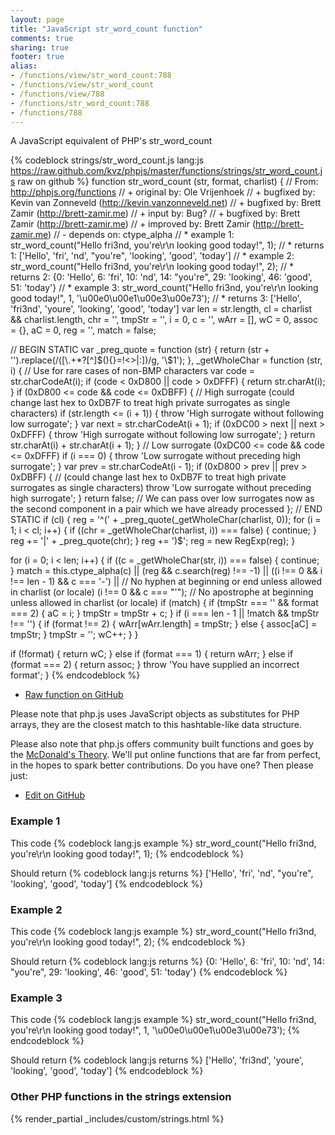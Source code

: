 ```yaml
---
layout: page
title: "JavaScript str_word_count function"
comments: true
sharing: true
footer: true
alias:
- /functions/view/str_word_count:788
- /functions/view/str_word_count
- /functions/view/788
- /functions/str_word_count:788
- /functions/788
---
```

<!-- Generated by Rakefile:build -->
A JavaScript equivalent of PHP's str_word_count

{% codeblock strings/str_word_count.js lang:js https://raw.github.com/kvz/phpjs/master/functions/strings/str_word_count.js raw on github %}
function str_word_count (str, format, charlist) {
  // From: http://phpjs.org/functions
  // +   original by: Ole Vrijenhoek
  // +   bugfixed by: Kevin van Zonneveld (http://kevin.vanzonneveld.net)
  // +   bugfixed by: Brett Zamir (http://brett-zamir.me)
  // +   input by: Bug?
  // +   bugfixed by: Brett Zamir (http://brett-zamir.me)
  // +   improved by: Brett Zamir (http://brett-zamir.me)
  // -   depends on: ctype_alpha
  // *     example 1: str_word_count("Hello fri3nd, you're\r\n       looking          good today!", 1);
  // *     returns 1: ['Hello', 'fri', 'nd', "you're", 'looking', 'good', 'today']
  // *     example 2: str_word_count("Hello fri3nd, you're\r\n       looking          good today!", 2);
  // *     returns 2: {0: 'Hello', 6: 'fri', 10: 'nd', 14: "you're", 29: 'looking', 46: 'good', 51: 'today'}
  // *     example 3: str_word_count("Hello fri3nd, you're\r\n       looking          good today!", 1, '\u00e0\u00e1\u00e3\u00e73');
  // *     returns 3: ['Hello', 'fri3nd', 'youre', 'looking', 'good', 'today']
  var len = str.length,
    cl = charlist && charlist.length,
    chr = '',
    tmpStr = '',
    i = 0,
    c = '',
    wArr = [],
    wC = 0,
    assoc = {},
    aC = 0,
    reg = '',
    match = false;

  // BEGIN STATIC
  var _preg_quote = function (str) {
    return (str + '').replace(/([\\\.\+\*\?\[\^\]\$\(\)\{\}\=\!<>\|\:])/g, '\\$1');
  },
    _getWholeChar = function (str, i) { // Use for rare cases of non-BMP characters
      var code = str.charCodeAt(i);
      if (code < 0xD800 || code > 0xDFFF) {
        return str.charAt(i);
      }
      if (0xD800 <= code && code <= 0xDBFF) { // High surrogate (could change last hex to 0xDB7F to treat high private surrogates as single characters)
        if (str.length <= (i + 1)) {
          throw 'High surrogate without following low surrogate';
        }
        var next = str.charCodeAt(i + 1);
        if (0xDC00 > next || next > 0xDFFF) {
          throw 'High surrogate without following low surrogate';
        }
        return str.charAt(i) + str.charAt(i + 1);
      }
      // Low surrogate (0xDC00 <= code && code <= 0xDFFF)
      if (i === 0) {
        throw 'Low surrogate without preceding high surrogate';
      }
      var prev = str.charCodeAt(i - 1);
      if (0xD800 > prev || prev > 0xDBFF) { // (could change last hex to 0xDB7F to treat high private surrogates as single characters)
        throw 'Low surrogate without preceding high surrogate';
      }
      return false; // We can pass over low surrogates now as the second component in a pair which we have already processed
    };
  // END STATIC
  if (cl) {
    reg = '^(' + _preg_quote(_getWholeChar(charlist, 0));
    for (i = 1; i < cl; i++) {
      if ((chr = _getWholeChar(charlist, i)) === false) {
        continue;
      }
      reg += '|' + _preg_quote(chr);
    }
    reg += ')$';
    reg = new RegExp(reg);
  }

  for (i = 0; i < len; i++) {
    if ((c = _getWholeChar(str, i)) === false) {
      continue;
    }
    match = this.ctype_alpha(c) || (reg && c.search(reg) !== -1) || ((i !== 0 && i !== len - 1) && c === '-') || // No hyphen at beginning or end unless allowed in charlist (or locale)
    (i !== 0 && c === "'"); // No apostrophe at beginning unless allowed in charlist (or locale)
    if (match) {
      if (tmpStr === '' && format === 2) {
        aC = i;
      }
      tmpStr = tmpStr + c;
    }
    if (i === len - 1 || !match && tmpStr !== '') {
      if (format !== 2) {
        wArr[wArr.length] = tmpStr;
      } else {
        assoc[aC] = tmpStr;
      }
      tmpStr = '';
      wC++;
    }
  }

  if (!format) {
    return wC;
  } else if (format === 1) {
    return wArr;
  } else if (format === 2) {
    return assoc;
  }
  throw 'You have supplied an incorrect format';
}
{% endcodeblock %}

 - [Raw function on GitHub](https://github.com/kvz/phpjs/blob/master/functions/strings/str_word_count.js)

Please note that php.js uses JavaScript objects as substitutes for PHP arrays, they are 
the closest match to this hashtable-like data structure. 

Please also note that php.js offers community built functions and goes by the 
[McDonald's Theory](https://medium.com/what-i-learned-building/9216e1c9da7d). We'll put online 
functions that are far from perfect, in the hopes to spark better contributions. 
Do you have one? Then please just: 

 - [Edit on GitHub](https://github.com/kvz/phpjs/edit/master/functions/strings/str_word_count.js)

### Example 1
This code
{% codeblock lang:js example %}
str_word_count("Hello fri3nd, you're\r\n       looking          good today!", 1);
{% endcodeblock %}

Should return
{% codeblock lang:js returns %}
['Hello', 'fri', 'nd', "you're", 'looking', 'good', 'today']
{% endcodeblock %}

### Example 2
This code
{% codeblock lang:js example %}
str_word_count("Hello fri3nd, you're\r\n       looking          good today!", 2);
{% endcodeblock %}

Should return
{% codeblock lang:js returns %}
{0: 'Hello', 6: 'fri', 10: 'nd', 14: "you're", 29: 'looking', 46: 'good', 51: 'today'}
{% endcodeblock %}

### Example 3
This code
{% codeblock lang:js example %}
str_word_count("Hello fri3nd, you're\r\n       looking          good today!", 1, '\u00e0\u00e1\u00e3\u00e73');
{% endcodeblock %}

Should return
{% codeblock lang:js returns %}
['Hello', 'fri3nd', 'youre', 'looking', 'good', 'today']
{% endcodeblock %}


### Other PHP functions in the strings extension
{% render_partial _includes/custom/strings.html %}
